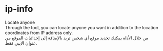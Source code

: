 # ip-info
Locate anyone
<br>
Through the tool, you can locate anyone you want in addition to the location coordinates from IP address only.
<br>
من خلال الأداة يمكنك تحديد موقع أي شخص تريد بالإضافة إلى إحداثيات الموقع من عنوان الايبي فقط.
